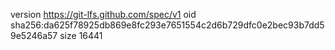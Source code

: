 version https://git-lfs.github.com/spec/v1
oid sha256:da625f78925db869e8fc293e7651554c2d6b729dfc0e2bec93b7dd59e5246a57
size 16441
